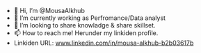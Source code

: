 - 👋 Hi, I’m @MousaAlkhub
- 🌱 I’m currently working as Perfromance/Data analyst
- 💞️ I’m looking to share knowladge & share skillset. 
- 📫 How to reach me! Herunder my linkiden profile.
- Linkiden URL: www.linkedin.com/in/mousa-alkhub-b2b03617b 

<!---
MousaAlkhub/MousaAlkhub is a ✨ special ✨ repository because its `README.md` (this file) appears on your GitHub profile.
You can click the Preview link to take a look at your changes.
--->

